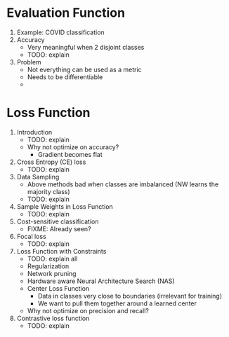 # Evaluation Function
1. Example: COVID classification
1. Accuracy
    - Very meaningful when 2 disjoint classes
    - TODO: explain
1. Problem
    - Not everything can be used as a metric
    - Needs to be differentiable
    - 



# Loss Function
1. Introduction
    - TODO: explain
    - Why not optimize on accuracy?
        * Gradient becomes flat
1. Cross Entropy (CE) loss
    - TODO: explain
1. Data Sampling
    - Above methods bad when classes are imbalanced (NW learns the majority class)
    - TODO: explain
1. Sample Weights in Loss Function
    - TODO: explain
1. Cost-sensitive classification
    - FIXME: Already seen?
1. Focal loss
    - TODO: explain
1. Loss Function with Constraints
    - TODO: explain all
    - Regularization
    - Network pruning
    - Hardware aware Neural Architecture Search (NAS)
    - Center Loss Function
        * Data in classes very close to boundaries (irrelevant for training)
        * We want to pull them together around a learned center
    - Why not optimize on precision and recall?
1. Contrastive loss function
    - TODO: explain



